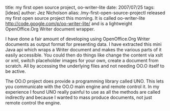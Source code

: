 title: my first open source project, oo-writer-lite
date: 2007/07/25
tags: [ideas]
author: Jez Nicholson
alias: /my-first-open-source-project
​​​​
I released my first open source project this morning. It is called oo-writer-lite http://code.google.com/p/oo-writer-lite/ and is a lightweight OpenOffice.Org Writer document wrapper.

I have done a fair amount of developing using OpenOffice.Org Writer documents as output format for presenting data. I have extracted this mini Java api which wraps a Writer document and makes the various parts of it easily accessible. You could then do things like change the content via xslt or xml, switch placeholder images for your own, create a document from scratch. All by accessing the underlying files and not needing OO.O itself to be active.

The OO.O project does provide a programming library called UNO. This lets you communicate with the OO.O main engine and remote control it. In my experience I found UNO really painful to use as all the methods are called indirectly and because I wanted to mass produce documents, not just remote control the engine.